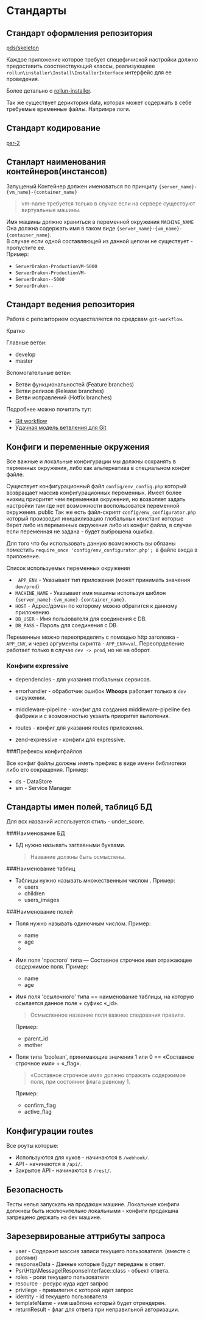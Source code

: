 # Стандарты

## Стандарт оформления репозитория
    
[pds/skeleton](https://github.com/php-pds/skeleton/blob/1.x/README.md )

Каждое приложение которое требует спецефичиской настройки должно предоставить сооствествующий классы, 
реализующеее `rollun\installer\Install\InstallerInterface` интерфейс для ее проведения.

Более детально о [rollun-installer](https://github.com/rollun-com/rollun-installer).

Так же существует дериктория data, которая может содержать в себе требуемые временные файлы.
Напримре логи.

## Стандарт кодирование

[psr-2](http://www.php-fig.org/psr/psr-2/)

## Станларт наименования контейнеров(инстансов) 

Запущеный Контейнер должен именоваться по принципу `{server_name}-{vm_name}-{container_name}`
>vm-name требуется только в случае если на сервере существуют виртуальные машины.

Имя машины должно храниться в переменной окружения `MACHINE_NAME`
Она должна содержать имя в таком виде  `{server_name}-{vm_name}-{container_name}`.  
В случае если одной составляющей из данной цепочи не существует - пропустите ее.  
Пример:
* `ServerDrakon-ProductionVM-5000`
* `ServerDrakon-ProductionVM-`
* `ServerDrakon--5000`
* `ServerDrakon--`
 

## Стандарт ведения репозитория

Работа с репозиторием осуществляется по средсвам `git-workflow`.

Кратко

Главные ветви:
* develop
* master

Вспомогательные ветви:
* Ветви функциональностей (Feature branches)
* Ветви релизов (Release branches)
* Ветви исправлений (Hotfix branches)

Подробнее можно почитать тут:
 * [Git workflow](https://www.atlassian.com/git/tutorials/comparing-workflows/)
 * [Удачная модель ветвления для Git](https://habrahabr.ru/post/106912/)
 
## Конфиги и переменные окружения 
 
 Все важные и локальные конфигурации мы должны сохранять в перменных окружения, 
 либо как альтернатива в специальном конфиг файле. 
 
 Существует конфигурационный файл `config/env_config.php` который возвращает массив конфигурационных переменных.
 Имеет более низкиц приоритет чем переменная окружения, но возволяет задать настройки 
 там где нет возможности воспользоватся переменной окружения.
 public
 Так же есть файл-скрипт `config/env_configurator.php` который производит иницаилизацию глобальных констант 
 которые берет либо из переменных окружения либо из конфиг файла, в случае если переменная не задана - будет выброшена ошибка.
 
Для того что бы использовать данную возможность вы обязаны поместить `require_once 'config/env_configurator.php';
`в файле входа в приложение. 
 
 Список используемых переменных окружения
 * `
 APP_ENV` - Указывает тип приложения (может принимать значения `dev/prod`)
 * `MACHINE_NAME` - Указывает имя машины используя шиблон `{server_name}-{vm_name}-{container_name}`.
 * `HOST` - Адрес/домен по которому можно обратится к данному приложению
 * `DB_USER` - Имя пользователя для соединения с DB.
 * `DB_PASS` - Пароль для соединения с DB.
 
 Переменные можно переопределять с помощью http заголовка - `APP_ENV`, и через аргументы скрипта - `APP_ENV=val`.
 Переопрделение работает только в случае `dev -> prod`, но не на оборот.
  
  
 ### Конфиги expressive
 
 * dependencies - для указания глобальных сервисов.
 
 * errorhandler - обработчик ошибок **Whoops** работает только в `dev` окружении.
 
 * middleware-pipeline - конфиг для создания middleware-pipeline без фабрики и с возможностью укзаать приоритет выполения.
 
 * routes - конфиг для указания routes приложения. 
 
 * zend-expressive - конфиги для expressive.
 
 ###Префексы конфигфайлов
 
 Все конфиг файлы должны иметь префикс в виде имени библиотеки либо его сокращения.
 Пример:
 
 * ds - DataStore
 * sm - Service Manager
 
## Стандарты имен полей, таблицб БД
  
 Для всх названий используется стиль - under_score.
 
 ###Наименование БД
 
 * БД нужно называть заглавными буквами.
    >Название должны быть осмыслены.
  
 ###Наименование таблиц
 
 * Таблицы нужно называть множественным числом .
    Пример:
    * users
    * children
    * users_images
    
 ###Наименование полей
 
 * Поля нужно называть одиночным числом.
    Пример:
    * name
    * age
    * 
 
 * Имя поля 'простого' типа — Составное строчное имя отражающее содержимое поля.
     Пример:
     * name
     * age
 
 * Имя поля 'ссылочного' типа == наименование таблицы, на которую ссылается данное поле + суфикс «_id». 
    > Осмысленное название поля важнее следования правила.
    
    Пример:
    * parent_id
    * mother
 
 * Поля типа 'boolean', принимающие значения 1 или 0 == «Составное строчное имя» + «_flag».
    > «Составное строчное имя» должно отражать содержимое поля, при состоянии флага равному 1.
    
    Пример:
    * confirm_flag
    * active_flag
    
## Конфигурации routes

Все роуты которые:
* Используются для хуков - начинаются в `/webhook/`.
* API - начинаются в `/api/`.
* Закрытое API - начинаются в `/rest/`.

## Безопасность
Тесты нелья запускать на продакшн машине.
Локальные конфиги должнеы быть исключительно локальными - конфиги продакшна запрещено держать на dev машине.

## Зарезервированые аттрибуты запроса 

* user - Содержит массив записи текущего пользователя. (вместе с ролями)
* responseData - Данные которые будут переданы в ответ.
* Psr\Http\Message\ResponseInterface::class - обьект ответа.
* roles - роли текущего пользователя 
* resource - ресурс куда идет запрос 
* privilege - привилегия с которой идет запрос 
* identity - id текущего пользователя
* templateName - имя шаблона который будет отрендерен.
* returnResult - флаг для ответа при неправильной авторизации.